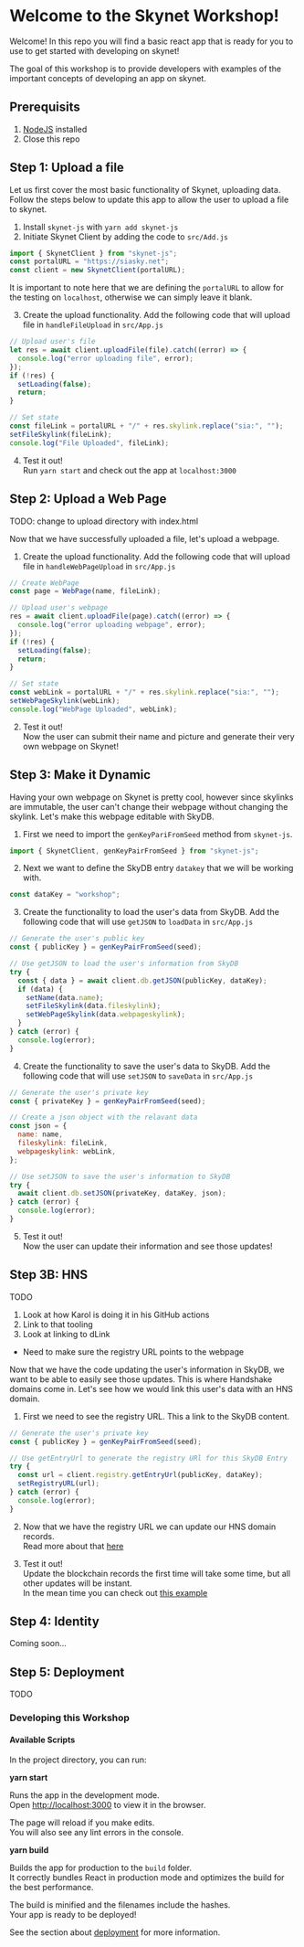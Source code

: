 # Welcome to the Skynet Workshop!

Welcome! In this repo you will find a basic react app that is ready for you to
use to get started with developing on skynet!

The goal of this workshop is to provide developers with examples of the
important concepts of developing an app on skynet.

## Prerequisits

1. [NodeJS](https://nodejs.org/) installed
1. Close this repo

## Step 1: Upload a file

Let us first cover the most basic functionality of Skynet, uploading data.
Follow the steps below to update this app to allow the user to upload a file
to skynet.

1.  Install `skynet-js` with `yarn add skynet-js`
2.  Initiate Skynet Client by adding the code to `src/Add.js`

```javascript
import { SkynetClient } from "skynet-js";
const portalURL = "https://siasky.net";
const client = new SkynetClient(portalURL);
```

It is important to note here that we are defining the `portalURL` to allow
for the testing on `localhost`, otherwise we can simply leave it blank.

3. Create the upload functionality. Add the following code that will upload
   file in `handleFileUpload` in `src/App.js`

```javascript
// Upload user's file
let res = await client.uploadFile(file).catch((error) => {
  console.log("error uploading file", error);
});
if (!res) {
  setLoading(false);
  return;
}

// Set state
const fileLink = portalURL + "/" + res.skylink.replace("sia:", "");
setFileSkylink(fileLink);
console.log("File Uploaded", fileLink);
```

4. Test it out!\
   Run `yarn start` and check out the app at `localhost:3000`

## Step 2: Upload a Web Page

TODO: change to upload directory with index.html

Now that we have successfully uploaded a file, let's upload a webpage.

1. Create the upload functionality. Add the following code that will upload
   file in `handleWebPageUpload` in `src/App.js`

```javascript
// Create WebPage
const page = WebPage(name, fileLink);

// Upload user's webpage
res = await client.uploadFile(page).catch((error) => {
  console.log("error uploading webpage", error);
});
if (!res) {
  setLoading(false);
  return;
}

// Set state
const webLink = portalURL + "/" + res.skylink.replace("sia:", "");
setWebPageSkylink(webLink);
console.log("WebPage Uploaded", webLink);
```

2. Test it out!\
   Now the user can submit their name and picture and generate their very own
   webpage on Skynet!

## Step 3: Make it Dynamic

Having your own webpage on Skynet is pretty cool, however since skylinks are
immutable, the user can't change their webpage without changing the skylink. Let's make this webpage editable with SkyDB.

1. First we need to import the `genKeyPariFromSeed` method from `skynet-js`.

```javascript
import { SkynetClient, genKeyPairFromSeed } from "skynet-js";
```

2. Next we want to define the SkyDB entry `datakey` that we will be working with.

```javascript
const dataKey = "workshop";
```

3. Create the functionality to load the user's data from SkyDB. Add the
   following code that will use `getJSON` to `loadData` in `src/App.js`

```javascript
// Generate the user's public key
const { publicKey } = genKeyPairFromSeed(seed);

// Use getJSON to load the user's information from SkyDB
try {
  const { data } = await client.db.getJSON(publicKey, dataKey);
  if (data) {
    setName(data.name);
    setFileSkylink(data.fileskylink);
    setWebPageSkylink(data.webpageskylink);
  }
} catch (error) {
  console.log(error);
}
```

4. Create the functionality to save the user's data to SkyDB. Add the
   following code that will use `setJSON` to `saveData` in `src/App.js`

```javascript
// Generate the user's private key
const { privateKey } = genKeyPairFromSeed(seed);

// Create a json object with the relavant data
const json = {
  name: name,
  fileskylink: fileLink,
  webpageskylink: webLink,
};

// Use setJSON to save the user's information to SkyDB
try {
  await client.db.setJSON(privateKey, dataKey, json);
} catch (error) {
  console.log(error);
}
```

5. Test it out!\
   Now the user can update their information and see those updates!

## Step 3B: HNS

TODO

1. Look at how Karol is doing it in his GitHub actions
1. Link to that tooling
1. Look at linking to dLink

- Need to make sure the registry URL points to the webpage

Now that we have the code updating the user's information in SkyDB, we want
to be able to easily see those updates. This is where Handshake domains come
in. Let's see how we would link this user's data with an HNS domain.

1. First we need to see the registry URL. This a link to the SkyDB content.

```javascript
// Generate the user's private key
const { publicKey } = genKeyPairFromSeed(seed);

// Use getEntryUrl to generate the registry URl for this SkyDB Entry
try {
  const url = client.registry.getEntryUrl(publicKey, dataKey);
  setRegistryURL(url);
} catch (error) {
  console.log(error);
}
```

2. Now that we have the registry URL we can update our HNS domain records.\
   Read more about that [here](https://blog.sia.tech/skynet-handshake-d5d16e6b632f)

3. Test it out!\
   Update the blockchain records the first time will take some time, but all
   other updates will be instant.\
   In the mean time you can check out [this example](https://doesitwork.hns.siasky.net)

## Step 4: Identity

Coming soon...

## Step 5: Deployment

TODO

### Developing this Workshop

#### Available Scripts

In the project directory, you can run:

**yarn start**

Runs the app in the development mode.\
Open [http://localhost:3000](http://localhost:3000) to view it in the browser.

The page will reload if you make edits.\
You will also see any lint errors in the console.

**yarn build**

Builds the app for production to the `build` folder.\
It correctly bundles React in production mode and optimizes the build for the best performance.

The build is minified and the filenames include the hashes.\
Your app is ready to be deployed!

See the section about [deployment](https://facebook.github.io/create-react-app/docs/deployment) for more information.
